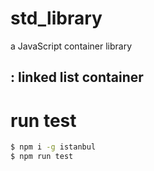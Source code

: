 # std_library

a JavaScript container library

## <list>: linked list container

# run test

```bash
$ npm i -g istanbul
$ npm run test
```

